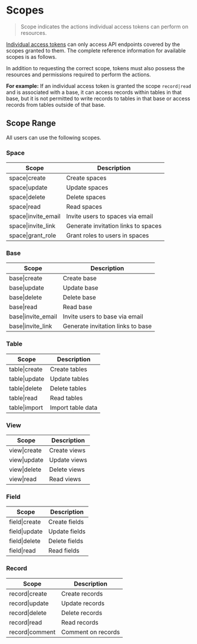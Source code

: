 # Scopes

> Scope indicates the actions individual access tokens can perform on resources.

[Individual access tokens](./access-token.md) can only access API endpoints covered by the scopes granted to them. The complete reference information for available scopes is as follows.

In addition to requesting the correct scope, tokens must also possess the resources and permissions required to perform the actions.

**For example:** If an individual access token is granted the scope `record|read` and is associated with a base, it can access records within tables in that base, but it is not permitted to write records to tables in that base or access records from tables outside of that base.

## Scope Range

All users can use the following scopes.

### Space

| Scope               | Description                         |
| ------------------- | ----------------------------------- |
| space\|create       | Create spaces                       |
| space\|update       | Update spaces                       |
| space\|delete       | Delete spaces                       |
| space\|read         | Read spaces                         |
| space\|invite_email | Invite users to spaces via email    |
| space\|invite_link  | Generate invitation links to spaces |
| space\|grant_role   | Grant roles to users in spaces      |

### Base

| Scope              | Description                       |
| ------------------ | --------------------------------- |
| base\|create       | Create base                       |
| base\|update       | Update base                       |
| base\|delete       | Delete base                       |
| base\|read         | Read base                         |
| base\|invite_email | Invite users to base via email    |
| base\|invite_link  | Generate invitation links to base |

### Table

| Scope         | Description       |
| ------------- | ----------------- |
| table\|create | Create tables     |
| table\|update | Update tables     |
| table\|delete | Delete tables     |
| table\|read   | Read tables       |
| table\|import | Import table data |

### View

| Scope        | Description  |
| ------------ | ------------ |
| view\|create | Create views |
| view\|update | Update views |
| view\|delete | Delete views |
| view\|read   | Read views   |

### Field

| Scope         | Description   |
| ------------- | ------------- |
| field\|create | Create fields |
| field\|update | Update fields |
| field\|delete | Delete fields |
| field\|read   | Read fields   |

### Record

| Scope           | Description        |
| --------------- | ------------------ |
| record\|create  | Create records     |
| record\|update  | Update records     |
| record\|delete  | Delete records     |
| record\|read    | Read records       |
| record\|comment | Comment on records |